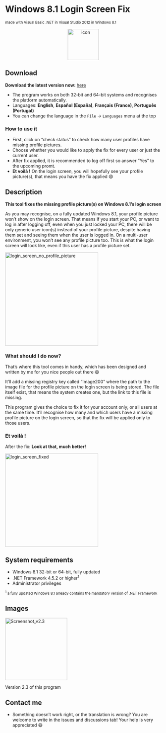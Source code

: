 # Windows 8.1 Login Screen Fix
<sup>made with Visual Basic .NET in Visual Studio 2012 in Windows 8.1</sup>

<p align="center">
  <img width="100" alt="icon" src="https://github.com/user-attachments/assets/302758c9-194d-4929-b553-d800bc5e11f0" />
</p>

## Download
**Download the latest version now:** <a href="https://github.com/mohalogiciels/Windows8.1LoginScreenFix/releases/latest">here</a>

* The program works on both 32-bit and 64-bit systems and recognises the platform automatically.
* Languages: **English**, **Español (España)**, **Français (France)**, **Português (Portugal)**
 * You can change the language in the `File` -> `Languages` menu at the top

### How to use it
* First, click on “check status” to check how many user profiles have missing profile pictures.
* Choose whether you would like to apply the fix for every user or just the current user.
* After fix applied, it is recommended to log off first so answer “Yes” to the upcoming promt.
* **Et voilà !** On the login screen, you will hopefully see your profile picture(s), that means you have the fix applied 😄

## Description
**This tool fixes the missing profile picture(s) on Windows 8.1’s login screen**

As you may recognise, on a fully updated Windows 8.1, your profile picture won’t show on the login screen. That means if you start your PC, or want to log in after logging off, even when you just locked your PC, there will be only generic user icon(s) instead of your profile picture, despite having them set and seeing them when the user is logged in. On a multi-user environment, you won’t see any profile picture too. This is what the login screen will look like, even if this user has a profile picture set.

<img width="300" alt="login_screen_no_profile_picture" src="https://github.com/user-attachments/assets/1ea9e660-867f-4837-9357-180098e1aa1c" />

### What should I do now?
That’s where this tool comes in handy, which has been designed and written by me for you nice people out there 😄

It’ll add a missing registry key called “Image200” where the path to the image file for the profile picture on the login screen is being stored. The file itself exist, that means the system creates one, but the link to this file is missing.

This program gives the choice to fix it for your account only, or all users at the same time. It’ll recognise how many and which users have a missing profile picture on the login screen, so that the fix will be applied only to those users.

### Et voilà !
After the fix: **Look at that, much better!** 

<img width="300" alt="login_screen_fixed" src="https://github.com/user-attachments/assets/7dc7c0bd-a284-4007-8d15-20e745172eba" />

## System requirements
* Windows 8.1 32-bit or 64-bit, fully updated
* .NET Framework 4.5.2 or higher<sup>1</sup>
* Administrator privileges

<sub><sup>1</sup> a fully updated Windows 8.1 already contains the mandatory version of .NET Framework</sub>

## Images

<img width="200" alt="Screenshot_v2.3" src="https://github.com/user-attachments/assets/967e344c-fc10-489a-8048-274f50ea132e" />

Version 2.3 of this program

## Contact me ##
* Something doesn’t work right, or the translation is wrong? You are welcome to write in the issues and discussions tab! Your help is very appreciated 😄
